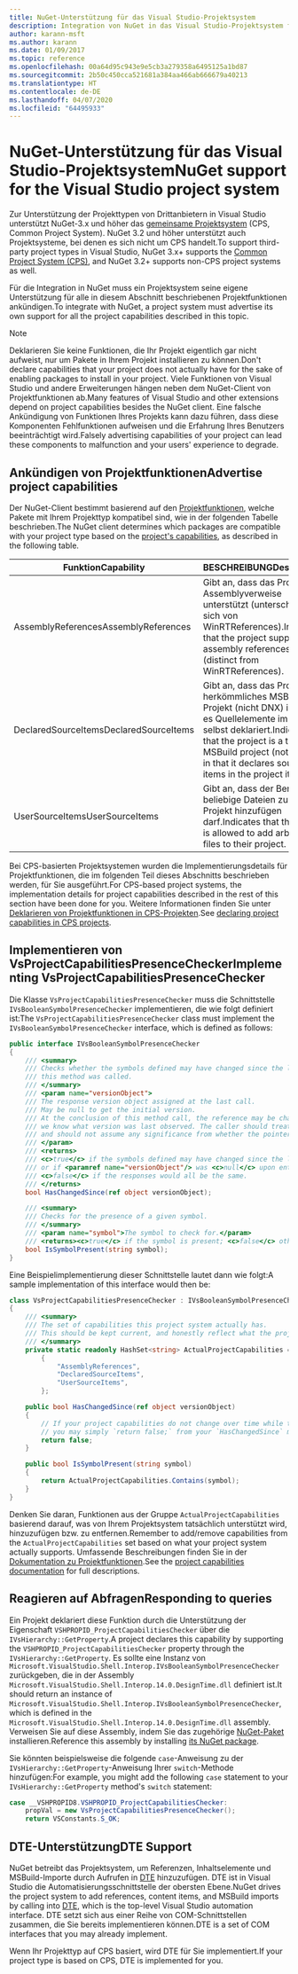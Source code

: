 ```yaml
---
title: NuGet-Unterstützung für das Visual Studio-Projektsystem
description: Integration von NuGet in das Visual Studio-Projektsystem für Projekttypen von Drittanbietern.
author: karann-msft
ms.author: karann
ms.date: 01/09/2017
ms.topic: reference
ms.openlocfilehash: 00a64d95c943e9e5cb3a279358a6495125a1bd87
ms.sourcegitcommit: 2b50c450cca521681a384aa466ab666679a40213
ms.translationtype: HT
ms.contentlocale: de-DE
ms.lasthandoff: 04/07/2020
ms.locfileid: "64495933"
---
```

# <a name="nuget-support-for-the-visual-studio-project-system"></a><span data-ttu-id="a492c-103">NuGet-Unterstützung für das Visual Studio-Projektsystem</span><span class="sxs-lookup"><span data-stu-id="a492c-103">NuGet support for the Visual Studio project system</span></span>

<span data-ttu-id="a492c-104">Zur Unterstützung der Projekttypen von Drittanbietern in Visual Studio unterstützt NuGet-3.x und höher das [gemeinsame Projektsystem](https://github.com/Microsoft/VSProjectSystem/blob/master/doc/overview/intro.md) (CPS, Common Project System). NuGet 3.2 und höher unterstützt auch Projektsysteme, bei denen es sich nicht um CPS handelt.</span><span class="sxs-lookup"><span data-stu-id="a492c-104">To support third-party project types in Visual Studio, NuGet 3.x+ supports the [Common Project System (CPS)](https://github.com/Microsoft/VSProjectSystem/blob/master/doc/overview/intro.md), and NuGet 3.2+ supports non-CPS project systems as well.</span></span>

<span data-ttu-id="a492c-105">Für die Integration in NuGet muss ein Projektsystem seine eigene Unterstützung für alle in diesem Abschnitt beschriebenen Projektfunktionen ankündigen.</span><span class="sxs-lookup"><span data-stu-id="a492c-105">To integrate with NuGet, a project system must advertise its own support for all the project capabilities described in this topic.</span></span>

> [!Note]
> <span data-ttu-id="a492c-106">Deklarieren Sie keine Funktionen, die Ihr Projekt eigentlich gar nicht aufweist, nur um Pakete in Ihrem Projekt installieren zu können.</span><span class="sxs-lookup"><span data-stu-id="a492c-106">Don't declare capabilities that your project does not actually have for the sake of enabling packages to install in your project.</span></span> <span data-ttu-id="a492c-107">Viele Funktionen von Visual Studio und andere Erweiterungen hängen neben dem NuGet-Client von Projektfunktionen ab.</span><span class="sxs-lookup"><span data-stu-id="a492c-107">Many features of Visual Studio and other extensions depend on project capabilities besides the NuGet client.</span></span> <span data-ttu-id="a492c-108">Eine falsche Ankündigung von Funktionen Ihres Projekts kann dazu führen, dass diese Komponenten Fehlfunktionen aufweisen und die Erfahrung Ihres Benutzers beeinträchtigt wird.</span><span class="sxs-lookup"><span data-stu-id="a492c-108">Falsely advertising capabilities of your project can lead these components to malfunction and your users' experience to degrade.</span></span>

## <a name="advertise-project-capabilities"></a><span data-ttu-id="a492c-109">Ankündigen von Projektfunktionen</span><span class="sxs-lookup"><span data-stu-id="a492c-109">Advertise project capabilities</span></span>

<span data-ttu-id="a492c-110">Der NuGet-Client bestimmt basierend auf den [Projektfunktionen](https://github.com/Microsoft/VSProjectSystem/blob/master/doc/overview/about_project_capabilities.md), welche Pakete mit Ihrem Projekttyp kompatibel sind, wie in der folgenden Tabelle beschrieben.</span><span class="sxs-lookup"><span data-stu-id="a492c-110">The NuGet client determines which packages are compatible with your project type based on the [project's capabilities](https://github.com/Microsoft/VSProjectSystem/blob/master/doc/overview/about_project_capabilities.md), as described in the following table.</span></span>

| <span data-ttu-id="a492c-111">Funktion</span><span class="sxs-lookup"><span data-stu-id="a492c-111">Capability</span></span> | <span data-ttu-id="a492c-112">BESCHREIBUNG</span><span class="sxs-lookup"><span data-stu-id="a492c-112">Description</span></span> |
| --- | --- |
| <span data-ttu-id="a492c-113">AssemblyReferences</span><span class="sxs-lookup"><span data-stu-id="a492c-113">AssemblyReferences</span></span> | <span data-ttu-id="a492c-114">Gibt an, dass das Projekt Assemblyverweise unterstützt (unterscheidet sich von WinRTReferences).</span><span class="sxs-lookup"><span data-stu-id="a492c-114">Indicates that the project supports assembly references (distinct from WinRTReferences).</span></span> |
| <span data-ttu-id="a492c-115">DeclaredSourceItems</span><span class="sxs-lookup"><span data-stu-id="a492c-115">DeclaredSourceItems</span></span> | <span data-ttu-id="a492c-116">Gibt an, dass das Projekt ein herkömmliches MSBuild-Projekt (nicht DNX) ist, da es Quellelemente im Projekt selbst deklariert.</span><span class="sxs-lookup"><span data-stu-id="a492c-116">Indicates that the project is a typical MSBuild project (not DNX) in that it declares source items in the project itself.</span></span> |
| <span data-ttu-id="a492c-117">UserSourceItems</span><span class="sxs-lookup"><span data-stu-id="a492c-117">UserSourceItems</span></span>|<span data-ttu-id="a492c-118">Gibt an, dass der Benutzer beliebige Dateien zu seinem Projekt hinzufügen darf.</span><span class="sxs-lookup"><span data-stu-id="a492c-118">Indicates that the user is allowed to add arbitrary files to their project.</span></span> |

<span data-ttu-id="a492c-119">Bei CPS-basierten Projektsystemen wurden die Implementierungsdetails für Projektfunktionen, die im folgenden Teil dieses Abschnitts beschrieben werden, für Sie ausgeführt.</span><span class="sxs-lookup"><span data-stu-id="a492c-119">For CPS-based project systems, the implementation details for project capabilities described in the rest of this section have been done for you.</span></span> <span data-ttu-id="a492c-120">Weitere Informationen finden Sie unter [Deklarieren von Projektfunktionen in CPS-Projekten](https://github.com/Microsoft/VSProjectSystem/blob/master/doc/overview/about_project_capabilities.md#how-to-declare-project-capabilities-in-your-project).</span><span class="sxs-lookup"><span data-stu-id="a492c-120">See [declaring project capabilities in CPS projects](https://github.com/Microsoft/VSProjectSystem/blob/master/doc/overview/about_project_capabilities.md#how-to-declare-project-capabilities-in-your-project).</span></span>

## <a name="implementing-vsprojectcapabilitiespresencechecker"></a><span data-ttu-id="a492c-121">Implementieren von VsProjectCapabilitiesPresenceChecker</span><span class="sxs-lookup"><span data-stu-id="a492c-121">Implementing VsProjectCapabilitiesPresenceChecker</span></span>

<span data-ttu-id="a492c-122">Die Klasse `VsProjectCapabilitiesPresenceChecker` muss die Schnittstelle `IVsBooleanSymbolPresenceChecker` implementieren, die wie folgt definiert ist:</span><span class="sxs-lookup"><span data-stu-id="a492c-122">The `VsProjectCapabilitiesPresenceChecker` class must implement the `IVsBooleanSymbolPresenceChecker` interface, which is defined as follows:</span></span>

```cs
public interface IVsBooleanSymbolPresenceChecker
{
    /// <summary>
    /// Checks whether the symbols defined may have changed since the last time
    /// this method was called.
    /// </summary>
    /// <param name="versionObject">
    /// The response version object assigned at the last call.
    /// May be null to get the initial version.
    /// At the conclusion of this method call, the reference may be changed so that on a subsequent call
    /// we know what version was last observed. The caller should treat this value as an opaque object,
    /// and should not assume any significance from whether the pointer changed or not.
    /// </param>
    /// <returns>
    /// <c>true</c> if the symbols defined may have changed since the last call to this method
    /// or if <paramref name="versionObject"/> was <c>null</c> upon entering this method.
    /// <c>false</c> if the responses would all be the same.
    /// </returns>
    bool HasChangedSince(ref object versionObject);

    /// <summary>
    /// Checks for the presence of a given symbol.
    /// </summary>
    /// <param name="symbol">The symbol to check for.</param>
    /// <returns><c>true</c> if the symbol is present; <c>false</c> otherwise.</returns>
    bool IsSymbolPresent(string symbol);
}
```

<span data-ttu-id="a492c-123">Eine Beispielimplementierung dieser Schnittstelle lautet dann wie folgt:</span><span class="sxs-lookup"><span data-stu-id="a492c-123">A sample implementation of this interface would then be:</span></span>

```cs
class VsProjectCapabilitiesPresenceChecker : IVsBooleanSymbolPresenceChecker
{
    /// <summary>
    /// The set of capabilities this project system actually has.
    /// This should be kept current, and honestly reflect what the project can do.
    /// </summary>
    private static readonly HashSet<string> ActualProjectCapabilities = new HashSet<string>(StringComparer.OrdinalIgnoreCase)
        {
            "AssemblyReferences",
            "DeclaredSourceItems",
            "UserSourceItems",
        };

    public bool HasChangedSince(ref object versionObject)
    {
        // If your project capabilities do not change over time while the project is open,
        // you may simply `return false;` from your `HasChangedSince` method.
        return false;
    }

    public bool IsSymbolPresent(string symbol)
    {
        return ActualProjectCapabilities.Contains(symbol);
    }
}
```

<span data-ttu-id="a492c-124">Denken Sie daran, Funktionen aus der Gruppe `ActualProjectCapabilities` basierend darauf, was von Ihrem Projektsystem tatsächlich unterstützt wird, hinzuzufügen bzw. zu entfernen.</span><span class="sxs-lookup"><span data-stu-id="a492c-124">Remember to add/remove capabilities from the `ActualProjectCapabilities` set based on what your project system actually supports.</span></span> <span data-ttu-id="a492c-125">Umfassende Beschreibungen finden Sie in der [Dokumentation zu Projektfunktionen](https://github.com/Microsoft/VSProjectSystem/blob/master/doc/overview/project_capabilities.md).</span><span class="sxs-lookup"><span data-stu-id="a492c-125">See the [project capabilities documentation](https://github.com/Microsoft/VSProjectSystem/blob/master/doc/overview/project_capabilities.md) for full descriptions.</span></span>

## <a name="responding-to-queries"></a><span data-ttu-id="a492c-126">Reagieren auf Abfragen</span><span class="sxs-lookup"><span data-stu-id="a492c-126">Responding to queries</span></span>

<span data-ttu-id="a492c-127">Ein Projekt deklariert diese Funktion durch die Unterstützung der Eigenschaft `VSHPROPID_ProjectCapabilitiesChecker` über die `IVsHierarchy::GetProperty`.</span><span class="sxs-lookup"><span data-stu-id="a492c-127">A project declares this capability by supporting the  `VSHPROPID_ProjectCapabilitiesChecker` property through the `IVsHierarchy::GetProperty`.</span></span> <span data-ttu-id="a492c-128">Es sollte eine Instanz von `Microsoft.VisualStudio.Shell.Interop.IVsBooleanSymbolPresenceChecker` zurückgeben, die in der Assembly `Microsoft.VisualStudio.Shell.Interop.14.0.DesignTime.dll` definiert ist.</span><span class="sxs-lookup"><span data-stu-id="a492c-128">It should return an instance of `Microsoft.VisualStudio.Shell.Interop.IVsBooleanSymbolPresenceChecker`, which is defined in the `Microsoft.VisualStudio.Shell.Interop.14.0.DesignTime.dll` assembly.</span></span> <span data-ttu-id="a492c-129">Verweisen Sie auf diese Assembly, indem Sie das zugehörige [NuGet-Paket](https://www.nuget.org/packages/Microsoft.VisualStudio.Shell.Interop.14.0.DesignTime) installieren.</span><span class="sxs-lookup"><span data-stu-id="a492c-129">Reference this assembly by installing [its NuGet package](https://www.nuget.org/packages/Microsoft.VisualStudio.Shell.Interop.14.0.DesignTime).</span></span>

<span data-ttu-id="a492c-130">Sie könnten beispielsweise die folgende `case`-Anweisung zu der `IVsHierarchy::GetProperty`-Anweisung Ihrer `switch`-Methode hinzufügen:</span><span class="sxs-lookup"><span data-stu-id="a492c-130">For example, you might add the following `case` statement to your `IVsHierarchy::GetProperty` method's `switch` statement:</span></span>

```cs
case __VSHPROPID8.VSHPROPID_ProjectCapabilitiesChecker:
    propVal = new VsProjectCapabilitiesPresenceChecker();
    return VSConstants.S_OK;
```

## <a name="dte-support"></a><span data-ttu-id="a492c-131">DTE-Unterstützung</span><span class="sxs-lookup"><span data-stu-id="a492c-131">DTE Support</span></span>

<span data-ttu-id="a492c-132">NuGet betreibt das Projektsystem, um Referenzen, Inhaltselemente und MSBuild-Importe durch Aufrufen in [DTE](/dotnet/api/envdte.dte?view=visualstudiosdk-2017) hinzuzufügen. DTE ist in Visual Studio die Automatisierungsschnittstelle der obersten Ebene.</span><span class="sxs-lookup"><span data-stu-id="a492c-132">NuGet drives the project system to add references, content items, and MSBuild imports by calling into [DTE](/dotnet/api/envdte.dte?view=visualstudiosdk-2017), which is the top-level Visual Studio automation interface.</span></span> <span data-ttu-id="a492c-133">DTE setzt sich aus einer Reihe von COM-Schnittstellen zusammen, die Sie bereits implementieren können.</span><span class="sxs-lookup"><span data-stu-id="a492c-133">DTE is a set of COM interfaces that you may already implement.</span></span>

<span data-ttu-id="a492c-134">Wenn Ihr Projekttyp auf CPS basiert, wird DTE für Sie implementiert.</span><span class="sxs-lookup"><span data-stu-id="a492c-134">If your project type is based on CPS, DTE is implemented for you.</span></span>
